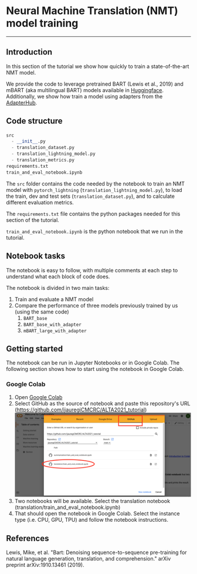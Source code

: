# Neural Machine Translation (NMT) model training
________

## Introduction

In this section of the tutorial we show how quickly to train a
state-of-the-art NMT model.

We provide the code to leverage pretrained BART (Lewis et al., 2019) and mBART (aka multilingual BART) 
models available in [Huggingface](https://huggingface.co/). Additionally, we show how train a model using
adapters from the [AdapterHub](https://adapterhub.ml/).

## Code structure

```python
src
  - __init__.py
  - translation_dataset.py
  - translation_lightning_model.py
  - translation_metrics.py
requirements.txt
train_and_eval_notebook.ipynb
```

The `src` folder contains the code needed by the notebook to train an NMT model with 
`pytorch_lightning` (`translation_lightning_model.py`), to load the train, dev and 
test sets (`translation_dataset.py`), and to calculate different evaluation metrics.

The `requirements.txt` file contains the python packages needed for this section of the tutorial.

`train_and_eval_notebook.ipynb` is the python notebook that we run in the tutorial.

## Notebook tasks

The notebook is easy to follow, with multiple comments at each step to understand
what each block of code does.

The notebook is divided in two main tasks:

1. Train and evaluate a NMT model
2. Compare the performance of three models previously trained by us (using the same code)
   1. `BART_base`
   2. `BART_base_with_adapter`
   3. `mBART_large_with_adapter`


## Getting started

The notebook can be run in Jupyter Notebooks or in Google Colab. The following 
section shows how to start using the notebook in Google Colab.

### Google Colab

1. Open [Google Colab](https://colab.research.google.com/?utm_source=scs-index)
2. Select GitHub as the source of notebook and paste this repository's URL (https://github.com/ijauregiCMCRC/ALTA2021_tutorial) <img src="../images/google_colab.png" width="800" alt="Google Colab Start Page">
3. Two notebooks will be available. Select the translation notebook (translation/train_and_eval_notebook.ipynb)
4. That should open the notebook in Google Colab. Select the instance type (i.e. CPU, GPU, TPU) and follow the notebook instructions.

## References

Lewis, Mike, et al. "Bart: Denoising sequence-to-sequence pre-training for natural language 
generation, translation, and comprehension." arXiv preprint arXiv:1910.13461 (2019).
